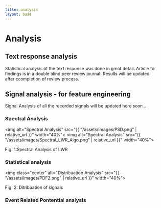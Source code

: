 ```yaml
---
title: analysis
layout: base
---
```


# Analysis

## Text response analysis
Statistical analysis of the text response was done in great detail. Article for findings is in a double blind peer review journal.
Results will be updated after ccompletion of review process.

## Signal analysis - for feature engineering
Signal Analysis of all the recorded signals will be updated here soon...

### Spectral Analysis
<img alt="Spectral Analysis" src="{{ "/assets/images/PSD.png" | relative_url }}" width="40%">
<img alt="Spectral Analysis" src="{{ "/assets/images/Spectral_LWR_Algo.png" | relative_url }}" width="40%">
<figcaption>Fig. 1:Spectral Analysis of LWR</figcaption>

### Statistical analysis

<img class="center" alt="Distribuation Analysis" src="{{ "/assets/images/PDF2.png" | relative_url }}" width="40%">
<figcaption>Fig. 2: Ditribuation of signals</figcaption>

### Event Related Pontential analysis
